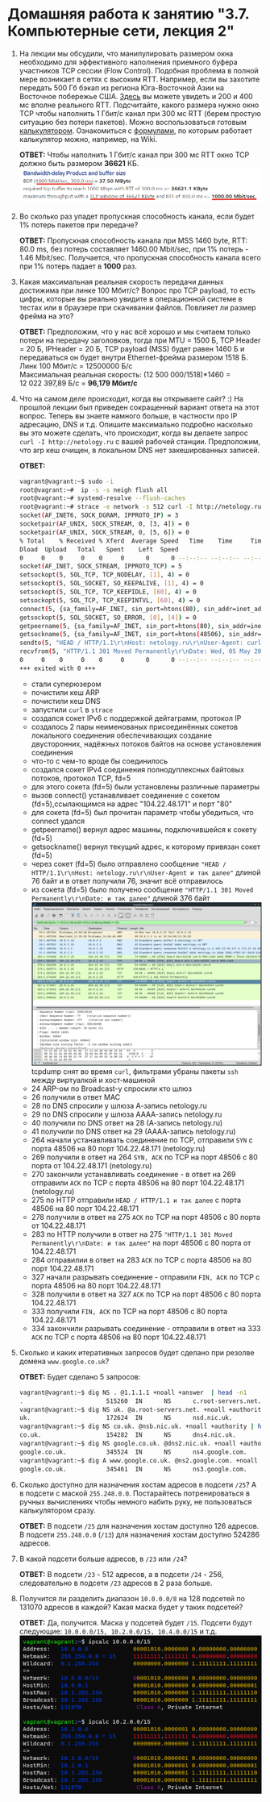 # Домашняя работа к занятию "3.7. Компьютерные сети, лекция 2"

1. На лекции мы обсудили, что манипулировать размером окна необходимо для эффективного наполнения приемного буфера участников TCP сессии (Flow Control). Подобная проблема в полной мере возникает в сетях с высоким RTT. Например, если вы захотите передать 500 Гб бэкап из региона Юга-Восточной Азии на Восточное побережье США. [Здесь](https://www.cloudping.co/grid) вы можете увидеть и 200 и 400 мс вполне реального RTT. Подсчитайте, какого размера нужно окно TCP чтобы наполнить 1 Гбит/с канал при 300 мс RTT (берем простую ситуацию без потери пакетов). Можно воспользоваться готовым [калькулятором](https://www.switch.ch/network/tools/tcp_throughput/). Ознакомиться с [формулами](https://en.wikipedia.org/wiki/TCP_tuning), по которым работает калькулятор можно, например, на Wiki.  

    __ОТВЕТ:__  Чтобы наполнить 1 Гбит/с канал при 300 мс RTT окно TCP должно быть размером __36621__ КБ.  
    [![2021-05-05_13-43-44_TCP_Throughput_Calculator.png](https://github.com/tabwizard/devops-netology/raw/main/img/2021-05-05_13-43-44_TCP_Throughput_Calculator.png)](https://github.com/tabwizard/devops-netology/blob/main/img/2021-05-05_13-43-44_TCP_Throughput_Calculator.png)  

1. Во сколько раз упадет пропускная способность канала, если будет 1% потерь пакетов при передаче?  

    __ОТВЕТ:__  Пропускная способность канала при MSS 1460 byte, RTT: 80.0 ms, без потерь составляет 1460.00 Mbit/sec, при 1% потерь - 1.46 Mbit/sec. Получается, что пропускная способность канала всего при 1% потерь падает в __1000__ раз.  

1. Какая  максимальная реальная скорость передачи данных достижима при линке 100 Мбит/с? Вопрос про TCP payload, то есть цифры, которые вы реально увидите в операционной системе в тестах или в браузере при скачивании файлов. Повлияет ли размер фрейма на это?  

    __ОТВЕТ:__  Предположим, что у нас всё хорошо и мы считаем только потери на передачу заголовков, тогда при MTU = 1500 Б, TCP Header = 20 Б, IPHeader = 20 Б, TCP payload (MSS) будет равен 1460 Б и передаваться он будет внутри Ethernet-фрейма размером 1518 Б. Линк 100 Мбит/с = 12500000 Б/с  
    Максимальная реальная скорость: (12 500 000/1518)*1460 = 12 022 397,89 Б/с = __96,179 Мбит/с__

1. Что на самом деле происходит, когда вы открываете сайт? :)
На прошлой лекции был приведен сокращенный вариант ответа на этот вопрос. Теперь вы знаете намного больше, в частности про IP адресацию, DNS и т.д.
Опишите максимально подробно насколько вы это можете сделать, что происходит, когда вы делаете запрос `curl -I http://netology.ru` с вашей рабочей станции. Предположим, что arp кеш очищен, в локальном DNS нет закешированных записей.  

    __ОТВЕТ:__  

    ```bash
    vagrant@vagrant:~$ sudo -i
    root@vagrant:~#  ip -s -s neigh flush all
    root@vagrant:~# systemd-resolve --flush-caches
    root@vagrant:~# strace -e network -s 512 curl -I http://netology.ru > /dev/null
    socket(AF_INET6, SOCK_DGRAM, IPPROTO_IP) = 3
    socketpair(AF_UNIX, SOCK_STREAM, 0, [3, 4]) = 0
    socketpair(AF_UNIX, SOCK_STREAM, 0, [5, 6]) = 0
    % Total    % Received % Xferd  Average Speed   Time    Time     Time  Current
    Dload  Upload   Total   Spent    Left  Speed
    0     0    0     0    0     0      0      0 --:--:-- --:--:-- --:--:--     0
    socket(AF_INET, SOCK_STREAM, IPPROTO_TCP) = 5
    setsockopt(5, SOL_TCP, TCP_NODELAY, [1], 4) = 0
    setsockopt(5, SOL_SOCKET, SO_KEEPALIVE, [1], 4) = 0
    setsockopt(5, SOL_TCP, TCP_KEEPIDLE, [60], 4) = 0
    setsockopt(5, SOL_TCP, TCP_KEEPINTVL, [60], 4) = 0
    connect(5, {sa_family=AF_INET, sin_port=htons(80), sin_addr=inet_addr("104.22.48.171")}, 16) = -1 EINPROGRESS (Operation now in progress)
    getsockopt(5, SOL_SOCKET, SO_ERROR, [0], [4]) = 0
    getpeername(5, {sa_family=AF_INET, sin_port=htons(80), sin_addr=inet_addr("104.22.48.171")}, [128->16]) = 0
    getsockname(5, {sa_family=AF_INET, sin_port=htons(48506), sin_addr=inet_addr("10.0.2.15")}, [128->16]) = 0
    sendto(5, "HEAD / HTTP/1.1\r\nHost: netology.ru\r\nUser-Agent: curl/7.68.0\r\nAccept: */*\r\n\r\n", 76, MSG_NOSIGNAL, NULL, 0) = 76
    recvfrom(5, "HTTP/1.1 301 Moved Permanently\r\nDate: Wed, 05 May 2021 10:21:14 GMT\r\nConnection: keep-alive\r\nCache-Control: max-age=3600\r\nExpires: Wed, 05 May 2021 11:21:14 GMT\r\nLocation: https://netology.ru/\r\ncf-request-id: 09dda4db1c000090451ca74000000001\r\nServer: cloudflare\r\nCF-RAY: 64a93da4fb949045-DME\r\nalt-svc: h3-27=\":443\"; ma=86400, h3-28=\":443\"; ma=86400, h3-29=\":443\"; ma=86400\r\n\r\n", 102400, 0, NULL, NULL) = 376
    0     0    0     0    0     0      0      0 --:--:-- --:--:-- --:--:--     0
    +++ exited with 0 +++
    ```  

    - стали суперюзером
    - почистили кеш ARP
    - почистили кеш DNS
    - запустили `curl` в `strace`
    - создался сокет IPv6 с поддержкой дейтаграмм, протокол IP
    - создалось 2 пары неименованых присоединённых сокетов локального соединения обеспечивающих создание двусторонних, надёжных потоков байтов на основе установления соединения
    - что-то с чем-то вроде бы соединилось
    - создался сокет IPv4 соединения полнодуплексных байтовых потоков, протокол TCP, fd=5
    - для этого сокета (fd=5) были установлены различные параметры
    - вызов connect() устанавливает соединение с сокетом (fd=5),ссылающимся на адрес "104.22.48.171" и порт "80"
    - для сокета (fd=5) был прочитан параметр чтобы убедиться, что connect удался
    - getpeername() вернул адрес машины, подключившейся к сокету (fd=5)
    - getsockname() вернул текущий адрес, к которому привязан сокет (fd=5)
    - через сокет (fd=5) было отправлено сообщение `"HEAD / HTTP/1.1\r\nHost: netology.ru\r\nUser-Agent и так далее"` длиной 76 байт и в ответ получили 76, значит всё отправилось
    - из сокета (fd=5) было получено сообщение `"HTTP/1.1 301 Moved Permanently\r\nDate: и так далее"` длиной 376 байт  
    [![Screenshot_20210505_174019.png](https://github.com/tabwizard/devops-netology/raw/main/img/Screenshot_20210505_174019.png)](https://github.com/tabwizard/devops-netology/blob/main/img/Screenshot_20210505_174019.png)  
    tcpdump снят во время `curl`, фильтрами убраны пакеты `ssh` между виртуалкой и хост-машиной
    - 24 ARP-ом по Broadcast-у спросили кто шлюз
    - 26 получили в ответ MAC
    - 28 по DNS спросили у шлюза А-запись netology.ru
    - 29 по DNS спросили у шлюза АААА-запись netology.ru
    - 40 получили по DNS ответ на 28 (А-запись netology.ru)
    - 41 получили по DNS ответ на 29 (АААА-запись netology.ru)
    - 264 начали устанавливать соединение по TCP, отправили `SYN` с порта 48506 на 80 порт 104.22.48.171 (netology.ru)
    - 269 получили в ответ на 264 `SYN, ACK` по TCP на порт 48506 c 80 порта от 104.22.48.171 (netology.ru)
    - 270 закончили устанавливать соединение - в ответ на 269 отправили `ACK` по TCP с порта 48506 на 80 порт 104.22.48.171 (netology.ru)
    - 275 по HTTP отправили `HEAD / HTTP/1.1 и так далее` с порта 48506 на 80 порт 104.22.48.171
    - 278 получили в ответ на 275 `ACK` по TCP на порт 48506 c 80 порта от 104.22.48.171
    - 283 по HTTP получили в ответ на 275 `"HTTP/1.1 301 Moved Permanently\r\nDate: и так далее"` на порт 48506 c 80 порта от 104.22.48.171
    - 284 отправилии в ответ на 283 `ACK` по TCP с порта 48506 на 80 порт 104.22.48.171
    - 327 начали разрывать соединение - отправили `FIN, ACK` по TCP с порта 48506 на 80 порт 104.22.48.171
    - 328 получили в ответ на 327 `ACK` по TCP на порт 48506 с 80 порта 104.22.48.171
    - 333 получили `FIN, ACK` по TCP на порт 48506 с 80 порта 104.22.48.171
    - 334 закончили разрывать соединение - отправили в ответ на 333 `ACK` по TCP  с порта 48506 на 80 порт 104.22.48.171

1. Сколько и каких итеративных запросов будет сделано при резолве домена `www.google.co.uk`?  

    __ОТВЕТ:__  Будет сделано 5 запросов:

    ```bash
    vagrant@vagrant:~$ dig NS . @1.1.1.1 +noall +answer  | head -n1
    .                       515260  IN      NS      c.root-servers.net.
    vagrant@vagrant:~$ dig NS uk. @a.root-servers.net. +noall +authority | head -n1
    uk.                     172624  IN      NS      nsd.nic.uk.
    vagrant@vagrant:~$ dig NS co.uk. @nsb.nic.uk. +noall +authority | head -n1
    co.uk.                  154282  IN      NS      dns4.nic.uk.
    vagrant@vagrant:~$ dig NS google.co.uk. @dns2.nic.uk. +noall +authority | head -n1
    google.co.uk.           345524  IN      NS      ns4.google.com.
    vagrant@vagrant:~$ dig A www.google.co.uk. @ns2.google.com. +noall +authority | head -n1
    google.co.uk.           345461  IN      NS      ns3.google.com.
    ```

1. Сколько доступно для назначения хостам адресов в подсети `/25`? А в подсети с маской `255.248.0.0`. Постарайтесь потренироваться в ручных вычислениях чтобы немного набить руку, не пользоваться калькулятором сразу.  

    __ОТВЕТ:__  В подсети `/25` для назначения хостам доступно 126 адресов.
    В подсети `255.248.0.0` (`/13`) для назначения хостам доступно 524286 адресов.

1. В какой подсети больше адресов, в `/23` или `/24`?  

    __ОТВЕТ:__  В подсети `/23` - 512 адресов, а в подсети `/24` - 256, следовательно в подсети `/23` адресов в 2 раза больше.  

1. Получится ли разделить диапазон `10.0.0.0/8` на 128 подсетей по 131070 адресов в каждой? Какая маска будет у таких подсетей?  

    __ОТВЕТ:__  Да, получится. Маска у подсетей будет `/15`. Подсети будут следующие: `10.0.0.0/15, 10.2.0.0/15, 10.4.0.0/15` и т.д.  
    [![2021-05-05_14-11-24_ipcalc.png](https://github.com/tabwizard/devops-netology/raw/main/img/2021-05-05_14-11-24_ipcalc.png)](https://github.com/tabwizard/devops-netology/blob/main/img/2021-05-05_14-11-24_ipcalc.png)  
